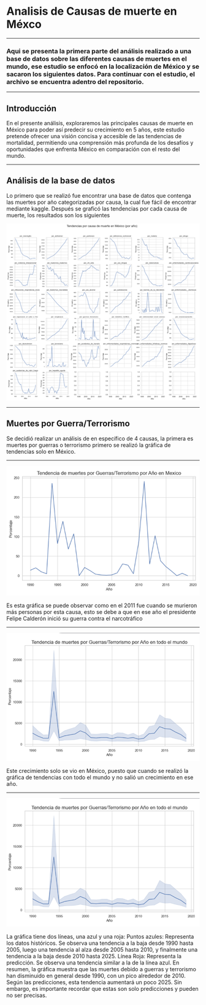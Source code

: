 # Analisis de Causas de muerte en Méxco
---
### Aqui se presenta la primera parte del análisis realizado a una base de datos sobre las diferentes causas de muertes en el mundo, ese estudio se enfocó en la localización de México y se sacaron los siguientes datos. Para continuar con el estudio, el archivo se encuentra adentro del repositorio.
---
## Introducción

En el presente análisis, exploraremos las
principales causas de muerte en México para
poder así predecir su crecimiento en 5 años, este
estudio pretende ofrecer una visión concisa y
accesible de las tendencias de mortalidad,
permitiendo una comprensión más profunda de
los desafíos y oportunidades que enfrenta
México en comparación con el resto del mundo.

---

## Análisis de la base de datos

Lo primero que se realizó fue encontrar una base de datos que contenga las muertes
por año categorizadas por causa, la cual fue fácil de encontrar mediante kaggle.
Después se graficó las tendencias por cada causa de muerte, los resultados son los
siguientes

![Gráfica](https://github.com/UP210709/Proyecto-Mate/blob/main/Imagenes/TendenciasMuertes.png)  

---
## Muertes por Guerra/Terrorismo

Se decidió realizar un análisis de en específico de 4 causas, la primera es muertes por
guerras o terrorismo primero se realizó la gráfica de tendencias solo en México.

---

![Gráfica2](https://github.com/UP210709/Proyecto-Mate/blob/main/Imagenes/Grafica2.png)  

Es esta gráfica se puede observar
como en el 2011 fue cuando se
murieron más personas por esta
causa, esto se debe a que en ese
año el presidente Felipe Calderón
inició su guerra contra el
narcotráfico

---

![Gráfica1](https://github.com/UP210709/Proyecto-Mate/blob/main/Imagenes/Grafica3.png)  

Este crecimiento solo se vio
en México, puesto que
cuando se realizó la gráfica de
tendencias con todo el
mundo y no salió un
crecimiento en ese año.

---

![Gráfica1](https://github.com/UP210709/Proyecto-Mate/blob/main/Imagenes/Grafica3.png)  


La gráfica tiene dos líneas, una azul y una roja:
Puntos azules: Representa los datos históricos. Se observa una tendencia a la baja desde
1990 hasta 2005, luego una tendencia al alza desde 2005 hasta 2010, y finalmente una
tendencia a la baja desde 2010 hasta 2025.
Línea Roja: Representa la predicción. Se observa una tendencia similar a la de la línea
azul.
En resumen, la gráfica muestra que las muertes debido a guerras y terrorismo han
disminuido en general desde 1990, con un pico alrededor de 2010. Según las predicciones,
esta tendencia aumentará un poco 2025. Sin embargo, es importante recordar que estas son
solo predicciones y pueden no ser precisas.
